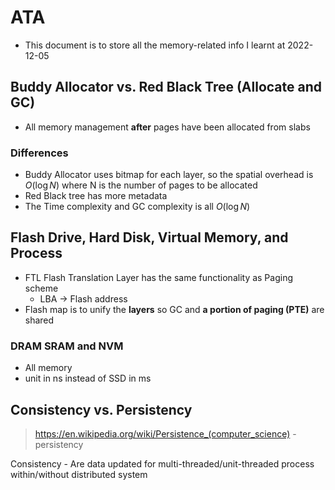 # ATA

* This document is to store all the memory-related info I learnt at 2022-12-05





## Buddy Allocator vs. Red Black Tree (Allocate and GC)

* All memory management **after** pages have been allocated from slabs

### Differences

* Buddy Allocator uses bitmap for each layer, so the spatial overhead is $O(\log N)$ where N is the number of pages to be allocated
* Red Black tree has more metadata
* The Time complexity and GC complexity is all $O(\log N)$

## Flash Drive, Hard Disk, Virtual Memory, and Process

* FTL Flash Translation Layer has the same functionality as Paging scheme
  * LBA -> Flash address
* Flash map is to unify the **layers** so GC and **a portion of paging (PTE)** are shared

### DRAM SRAM and NVM

* All memory
* unit in ns instead of SSD in ms



## Consistency vs. Persistency 

> https://en.wikipedia.org/wiki/Persistence_(computer_science) - persistency

Consistency - Are data updated for multi-threaded/unit-threaded process within/without distributed system



## 

